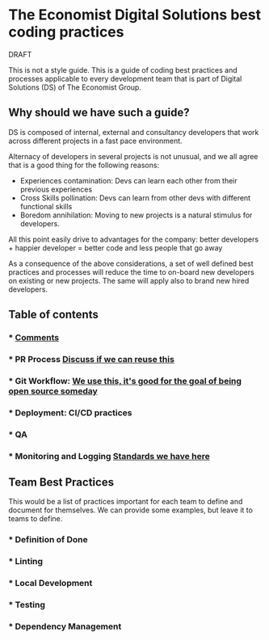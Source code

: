 # The Economist Digital Solutions best coding practices

DRAFT

This is not a style guide. 
This is a guide of coding best practices and processes applicable to every development team that is part of Digital Solutions (DS) of The Economist Group.


## Why should we have such a guide?

DS is composed of internal, external and consultancy developers that work across different projects in a fast pace environment.

Alternacy of developers in several projects is not unusual, and we all agree that is a good thing for the following reasons:

- Experiences contamination: Devs can learn each other from their previous experiences
- Cross Skills pollination: Devs can learn from other devs with different functional skills
- Boredom annihilation: Moving to new projects is a natural stimulus for developers. 

All this point easily drive to advantages for the company: better developers + happier developer = better code and less people that go away

As a consequence of the above considerations, a set of well defined best practices and processes will reduce the time to on-board new developers on existing or new projects. The same will apply also to brand new hired developers.

## Table of contents

### * [Comments](COMMENTS.md)
### * PR Process [Discuss if we can reuse this ](https://github.com/EconomistDigitalSolutions/fe-blogs/blob/master/docs/CODE_REVIEW.md)
### * Git Workflow: [We use this, it's good for the goal of being open source someday](https://www.atlassian.com/git/tutorials/comparing-workflows/forking-workflow)
### * Deployment: CI/CD practices
### * QA
### * Monitoring and Logging [Standards we have here](https://docs.google.com/document/d/1gbc-e9Nf51Tzz3rGbLgbQ8jPkr9KozFcVYnYLeCC1Xs/edit?usp=sharing)

## Team Best Practices

This would be a list of practices important for each team to define and document for themselves. We can provide some examples, but leave it to teams to define.

### * Definition of Done
### * Linting
### * Local Development
### * Testing
### * Dependency Management
